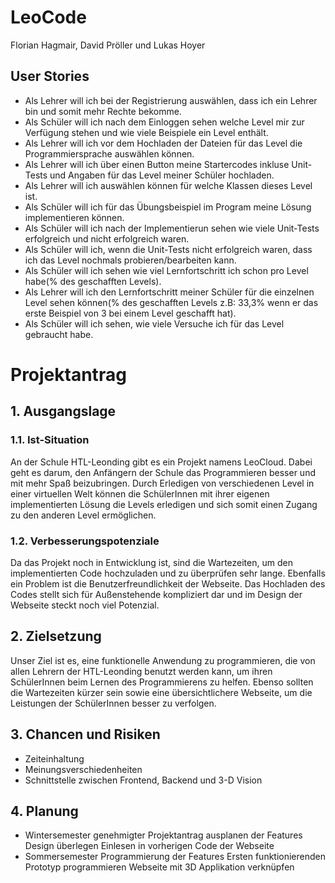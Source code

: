 # LeoCode
Florian Hagmair, David Pröller und Lukas Hoyer

## User Stories
 - Als Lehrer will ich bei der Registrierung auswählen, dass ich ein Lehrer bin und somit mehr Rechte bekomme.
 - Als Schüler will ich nach dem Einloggen sehen welche Level mir zur Verfügung stehen und wie viele Beispiele ein Level enthält.
 - Als Lehrer will ich vor dem Hochladen der Dateien für das Level die Programmiersprache auswählen können.
 - Als Lehrer will ich über einen Button meine Startercodes inkluse Unit-Tests und Angaben für das Level meiner Schüler hochladen.
 - Als Lehrer will ich auswählen können für welche Klassen dieses Level ist.
 - Als Schüler will ich für das Übungsbeispiel im Program meine Lösung implementieren können.
 - Als Schüler will ich nach der Implementierun sehen wie viele Unit-Tests erfolgreich und nicht erfolgreich waren.
 - Als Schüler will ich, wenn die Unit-Tests nicht erfolgreich waren, dass ich das Level nochmals probieren/bearbeiten kann.
 - Als Schüler will ich sehen wie viel Lernfortschritt ich schon pro Level habe(% des geschafften Levels).
 - Als Lehrer will ich den Lernfortschritt meiner Schüler für die einzelnen Level sehen können(% des geschafften Levels z.B: 33,3% wenn er das erste Beispiel von 3 bei einem Level geschafft hat).
 - Als Schüler will ich sehen, wie viele Versuche ich für das Level gebraucht habe.

# Projektantrag

## 1. Ausgangslage

### 1.1. Ist-Situation

An der Schule HTL-Leonding gibt es ein Projekt namens LeoCloud. Dabei geht es darum, den Anfängern der Schule das Programmieren besser und mit mehr Spaß beizubringen. Durch Erledigen von verschiedenen Level in einer virtuellen Welt können die SchülerInnen mit ihrer eigenen implementierten Lösung die Levels erledigen und sich somit einen Zugang zu den anderen Level ermöglichen.

### 1.2. Verbesserungspotenziale

Da das Projekt noch in Entwicklung ist, sind die Wartezeiten, um den implementierten Code hochzuladen und zu überprüfen sehr lange. Ebenfalls ein Problem ist die Benutzerfreundlichkeit der Webseite. Das Hochladen des Codes stellt sich für Außenstehende kompliziert dar und im Design der Webseite steckt noch viel Potenzial.

## 2. Zielsetzung

Unser Ziel ist es, eine funktionelle Anwendung zu programmieren, die von allen Lehrern der HTL-Leonding benutzt werden kann, um ihren SchülerInnen beim Lernen des Programmierens zu helfen. Ebenso sollten die Wartezeiten kürzer sein sowie eine übersichtlichere Webseite, um die Leistungen der SchülerInnen besser zu verfolgen.

## 3. Chancen und Risiken


- Zeiteinhaltung
- Meinungsverschiedenheiten
- Schnittstelle zwischen Frontend, Backend und 3-D Vision


## 4. Planung


- Wintersemester
    genehmigter Projektantrag
    ausplanen der Features
    Design überlegen
    Einlesen in vorherigen Code der Webseite
- Sommersemester
    Programmierung der Features
    Ersten funktionierenden Prototyp programmieren
    Webseite mit 3D Applikation verknüpfen

